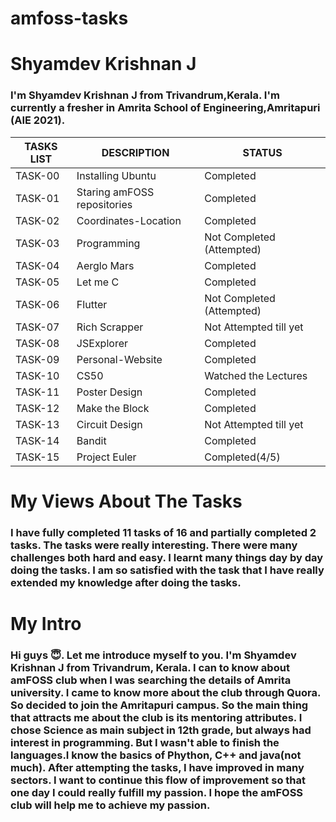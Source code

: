 # amfoss-tasks

# Shyamdev Krishnan J 

### I'm Shyamdev Krishnan J from Trivandrum,Kerala. I'm currently a fresher in Amrita School of Engineering,Amritapuri (AIE 2021).

| TASKS LIST |     DESCRIPTION     |     STATUS     |
| ---------- |     -----------     |     ------     |
| TASK-00    | Installing Ubuntu   | Completed      |
| TASK-01    | Staring amFOSS repositories | Completed |
| TASK-02 | Coordinates-Location   | Completed      |
| TASK-03 | Programming            | Not Completed (Attempted) |
| TASK-04 | Aerglo Mars            | Completed      |
| TASK-05 | Let me C               | Completed      |
| TASK-06 | Flutter                | Not Completed (Attempted) |
| TASK-07 | Rich Scrapper          | Not Attempted till yet  |
| TASK-08 | JSExplorer             | Completed      |
| TASK-09 | Personal-Website       | Completed      |
| TASK-10 | CS50                   | Watched the Lectures |
| TASK-11 | Poster Design          | Completed      |
| TASK-12 | Make the Block         | Completed      |
| TASK-13 | Circuit Design         | Not Attempted till yet  |
| TASK-14 | Bandit                 | Completed      |
| TASK-15 | Project Euler          | Completed(4/5) |

# My Views About The Tasks
 
### I have fully completed  11 tasks of 16 and partially completed 2 tasks. The tasks were really interesting. There were many challenges both hard and easy. I learnt many things day by day doing the tasks. I am so satisfied with the task that I have really extended my knowledge after doing the tasks. 

# My Intro

### Hi guys 😇. Let me introduce myself to you. I'm Shyamdev Krishnan J from Trivandrum, Kerala. I can to know about amFOSS club when I was searching the details of Amrita university. I came to know more about the club through Quora. So decided to join the Amritapuri campus. So the main thing that attracts me about the club is its mentoring attributes. I chose Science as main subject in 12th grade, but always had interest in programming. But I wasn't able to finish the languages.I know the basics of Phython, C++ and java(not much). After attempting the tasks, I have improved in many sectors. I want to continue this flow of improvement so that one day I could really fulfill my passion. I hope the amFOSS club will help me to achieve my passion.
